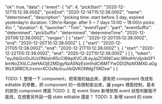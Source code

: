 "ok": true,
"data": {
"event": {
"id": 4,
"pickStart": "2020-12-12T15:12:38.000Z",
"pickEnd": "2020-12-14T15:12:38.000Z",
"name": "determined",
"description": "picking time: start before 3 day, expired yesterday\n duration: 1.5hr\n Range: after 5 ~ 7 days 13:00 ~ 18:00\n picks: 4\n ",
"duration": 6,
"launcher": "Tom",
"eventType": "part",
"eventSuffix": "determined",
"pickSuffix": "determined",
"determineTime": "2020-12-20T06:12:38.000Z",
"ranges": [
{
"start": "2020-12-20T05:12:38.000Z",
"end": "2020-12-20T10:12:38.000Z"
},
{
"start": "2020-12-21T05:12:38.000Z",
"end": "2020-12-21T10:12:38.000Z"
},
{
"start": "2020-12-22T05:12:38.000Z",
"end": "2020-12-22T10:12:38.000Z"
}
]
},
"token": "eyJhbGciOiJIUzI1NiIsInR5cCI6IkpXVCJ9.eyJpZCI6NCwic3RhdHVzIjoibGF1bmNoZXIiLCJleHAiOjE2MDgyNzA5NzEsImlhdCI6MTYwODI2NzM3MX0.aGgWzX3RRCfLIrxmcr4COxNclcuJrbQVKONMgT5RDsw"
}
}


TODO: 1. 整理一下 component，把常用的抽出來，還有把 comppnent 改成有 editable 的參數，把 component 的一些限制拿出來，讓 pages 裡面控制，基本的放到 component 裡面
TODO: 2. 在 event State 新增依照 event 狀態判斷能不能改，在想要另外設一個 state editable 還是？
TODO: 3. 新增 saved 的 state